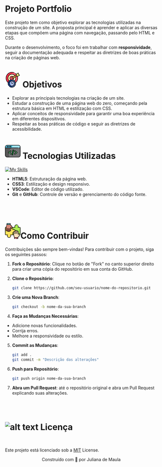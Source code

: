 # Projeto Portfolio

Este projeto tem como objetivo explorar as tecnologias utilizadas na construção de um site. A proposta principal é aprender e aplicar as diversas etapas que compõem uma página com navegação, passando pelo HTML e CSS.

Durante o desenvolvimento, o foco foi em trabalhar com **responsividade**, seguir a documentação adequada e respeitar as diretrizes de boas práticas na criação de páginas web.

# ![alt text](10157988.png) Objetivos

- Explorar as principais tecnologias na criação de um site.
- Estudar a construção de uma página web do zero, começando pela estrutura básica em HTML e estilização com CSS.
- Aplicar conceitos de responsividade para garantir uma boa experiência em diferentes dispositivos.
- Respeitar as boas práticas de código e seguir as diretrizes de acessibilidade.

# ![alt text](1448776.png) Tecnologias Utilizadas

[![My Skills](https://skillicons.dev/icons?i=html,css,vscode,git,github)](https://skillicons.dev)

- **HTML5**: Estruturação da página web.
- **CSS3**: Estilização e design responsivo.
- **VSCode**: Editor de código utilizado.
- **Git** e **GitHub**: Controle de versão e gerenciamento do código fonte.
<br>
<br>


# ![alt text](contribuicao-3.png)Como Contribuir



Contribuições são sempre bem-vindas! Para contribuir com o projeto, siga os seguintes passos:

1. **Fork o Repositório**: Clique no botão de "Fork" no canto superior direito para criar uma cópia do repositório em sua conta do GitHub.

2. **Clone o Repositório**: 
   ```bash
   git clone https://github.com/seu-usuario/nome-do-repositorio.git

3. **Crie uma Nova Branch**:
    ```bash
   git checkout -b nome-da-sua-branch

4. **Faça as Mudanças Necessárias**:

- Adicione novas funcionalidades.
- Corrija erros.
- Melhore a responsividade ou estilo.

5. **Commit as Mudanças**:
    ```bash
   git add .
   git commit -m "Descrição das alterações"

6. **Push para Repositório**:
    ```bash
    git push origin nome-da-sua-branch

7. **Abra um Pull Request**: até o repositório original e abra um Pull Request explicando suas alterações.
<br>
<br>

# ![alt text](5827678.png)  Licença
<br>


Este projeto está licenciado sob a [MIT](https://github.com/julianamaula/PORTFOLIO?tab=MIT-1-ov-file) License.

<div align="center">
Construído com 💖 por Juliana de Maula
</div>






